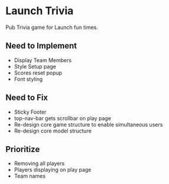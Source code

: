 # Launch Trivia

Pub Trivia game for Launch fun times.

## Need to Implement
* Display Team Members
* Style Setup page
* Scores reset popup
* Font styling

## Need to Fix
* Sticky Footer
* top-nav-bar gets scrollbar on play page
* Re-design core game structure to enable simultaneous users
* Re-design core model structure

## Prioritize
* Removing all players
* Players displaying on play page
* Team names
